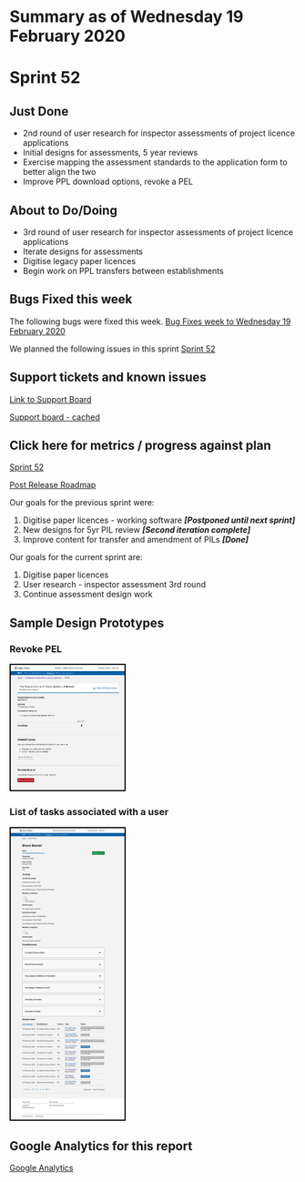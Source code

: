 # Summary as of Wednesday 19 February 2020 

# Sprint 52

## Just Done
* 2nd round of user research for inspector assessments of project licence applications
* Initial designs for assessments, 5 year reviews 
* Exercise mapping the assessment standards to the application form to better align the two
* Improve PPL download options, revoke a PEL

## About to Do/Doing
* 3rd round of user research for inspector assessments of project licence applications
* Iterate designs for assessments
* Digitise legacy paper licences
* Begin work on PPL transfers between establishments

## Bugs Fixed this week
The following bugs were fixed this week.
[Bug Fixes week to Wednesday 19 February 2020](graphs/bugs19022020.png)

We planned the following issues in this sprint 
[Sprint 52](graphs/sprint19022020.png)

## Support tickets and known issues
[Link to Support Board](https://collaboration.homeoffice.gov.uk/jira/secure/RapidBoard.jspa?rapidView=1717&selectedIssue=ASSB-253)

[Support board - cached](graphs/supportBoard19022020.png)

## Click here for metrics / progress against plan
[Sprint 52](graphs/progress19022020.png)

[Post Release Roadmap](graphs/roadmap19022020.png)

Our goals for the previous sprint were:
1. Digitise paper licences - working software ***\[Postponed until next sprint\]***
2. New designs for 5yr PIL review ***\[Second iteration complete\]***
3. Improve content for transfer and amendment of PILs ***\[Done\]***

Our goals for the current sprint are:
1. Digitise paper licences 
2. User research - inspector assessment 3rd round 
3. Continue assessment design work

## Sample Design Prototypes
### Revoke PEL
<a href="graphs/proto1_19022020.png"><img src="graphs/proto1_19022020.png" alt="HTML5 Icon" width="200" style="border:2px solid black"></a>
<br>
### List of tasks associated with a user
<a href="graphs/proto2_19022020.png"><img src="graphs/proto2_19022020.png" alt="HTML5 Icon" width="200" style="border:2px solid black"></a>
<br>


## Google Analytics for this report
[Google Analytics](graphs/GA19022020.png)

